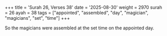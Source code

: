 +++
title = 'Surah 26, Verses 38'
date = '2025-08-30'
weight = 2970
surah = 26
ayah = 38
tags = ["appointed", "assembled", "day", "magician", "magicians", "set", "time"]
+++

So the magicians were assembled at the set time on the appointed day.
